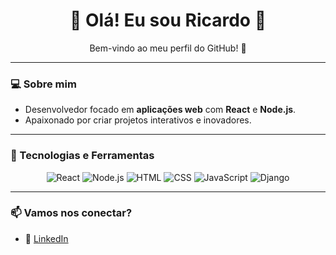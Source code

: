 <h1 align="center">🌟 Olá! Eu sou Ricardo 🌟</h1>

<p align="center">
  Bem-vindo ao meu perfil do GitHub! 👋
</p>

---

### 💻 Sobre mim

- Desenvolvedor focado em **aplicações web** com **React** e **Node.js**.
- Apaixonado por criar projetos interativos e inovadores.

---

### 🚀 Tecnologias e Ferramentas

<div align="center">
  <img src="https://img.shields.io/badge/React-20232A?style=for-the-badge&logo=react&logoColor=61DAFB" alt="React"/>
  <img src="https://img.shields.io/badge/Node.js-339933?style=for-the-badge&logo=nodedotjs&logoColor=white" alt="Node.js"/>
  <img src="https://img.shields.io/badge/HTML5-E34F26?style=for-the-badge&logo=html5&logoColor=white" alt="HTML"/>
  <img src="https://img.shields.io/badge/CSS3-1572B6?style=for-the-badge&logo=css3&logoColor=white" alt="CSS"/>
  <img src="https://img.shields.io/badge/JavaScript-F7DF1E?style=for-the-badge&logo=javascript&logoColor=black" alt="JavaScript"/>
  <img src="https://img.shields.io/badge/Django-092E20?style=for-the-badge&logo=django&logoColor=white" alt="Django"/>
</div>

---

### 📫 Vamos nos conectar?

- 💼 [LinkedIn]([https://www.linkedin.com/](http://linkedin.com/in/ricardo-tamanini-feiler-906255295/))  
